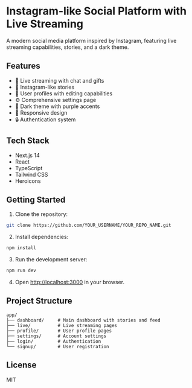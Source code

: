 # Instagram-like Social Platform with Live Streaming

A modern social media platform inspired by Instagram, featuring live streaming capabilities, stories, and a dark theme.

## Features

- 🎥 Live streaming with chat and gifts
- 📸 Instagram-like stories
- 👤 User profiles with editing capabilities
- ⚙️ Comprehensive settings page
- 🌙 Dark theme with purple accents
- 📱 Responsive design
- 🔒 Authentication system

## Tech Stack

- Next.js 14
- React
- TypeScript
- Tailwind CSS
- Heroicons

## Getting Started

1. Clone the repository:
```bash
git clone https://github.com/YOUR_USERNAME/YOUR_REPO_NAME.git
```

2. Install dependencies:
```bash
npm install
```

3. Run the development server:
```bash
npm run dev
```

4. Open [http://localhost:3000](http://localhost:3000) in your browser.

## Project Structure

```
app/
├── dashboard/     # Main dashboard with stories and feed
├── live/          # Live streaming pages
├── profile/       # User profile pages
├── settings/      # Account settings
├── login/         # Authentication
└── signup/        # User registration
```

## License

MIT 